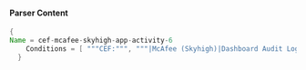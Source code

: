 #### Parser Content
```Java
{
Name = cef-mcafee-skyhigh-app-activity-6
    Conditions = [ """CEF:""", """|McAfee (Skyhigh)|Dashboard Audit Logs|""", """|Enterprise Dashboard Show More view|""" ]
  }
```